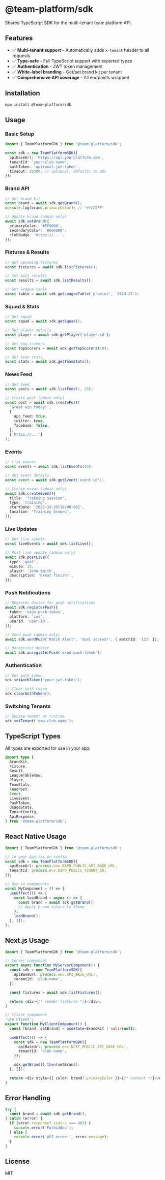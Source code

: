 # @team-platform/sdk

Shared TypeScript SDK for the multi-tenant team platform API.

## Features

- ✅ **Multi-tenant support** - Automatically adds `x-tenant` header to all requests
- ✅ **Type-safe** - Full TypeScript support with exported types
- ✅ **Authentication** - JWT token management
- ✅ **White-label branding** - Get/set brand kit per tenant
- ✅ **Comprehensive API coverage** - All endpoints wrapped

## Installation

```bash
npm install @team-platform/sdk
```

## Usage

### Basic Setup

```typescript
import { TeamPlatformSDK } from '@team-platform/sdk';

const sdk = new TeamPlatformSDK({
  apiBaseUrl: 'https://api.yourplatform.com',
  tenantId: 'your-club-name',
  authToken: 'optional-jwt-token',
  timeout: 30000, // optional, defaults to 30s
});
```

### Brand API

```typescript
// Get brand kit
const brand = await sdk.getBrand();
console.log(brand.primaryColor); // "#6CC5FF"

// Update brand (admin only)
await sdk.setBrand({
  primaryColor: '#FF0000',
  secondaryColor: '#000000',
  clubBadge: 'https://...',
});
```

### Fixtures & Results

```typescript
// Get upcoming fixtures
const fixtures = await sdk.listFixtures();

// Get past results
const results = await sdk.listResults();

// Get league table
const table = await sdk.getLeagueTable('premier', '2024-25');
```

### Squad & Stats

```typescript
// Get squad
const squad = await sdk.getSquad();

// Get player details
const player = await sdk.getPlayer('player-id');

// Get top scorers
const topScorers = await sdk.getTopScorers(10);

// Get team stats
const stats = await sdk.getTeamStats();
```

### News Feed

```typescript
// Get feed
const posts = await sdk.listFeed(1, 20);

// Create post (admin only)
const post = await sdk.createPost(
  'Great win today!',
  {
    app_feed: true,
    twitter: true,
    facebook: false,
  },
  ['https://...']
);
```

### Events

```typescript
// List events
const events = await sdk.listEvents(10);

// Get event details
const event = await sdk.getEvent('event-id');

// Create event (admin only)
await sdk.createEvent({
  title: 'Training Session',
  type: 'training',
  startDate: '2025-10-25T18:00:00Z',
  location: 'Training Ground',
});
```

### Live Updates

```typescript
// Get live events
const liveEvents = await sdk.listLive();

// Post live update (admin only)
await sdk.postLive({
  type: 'goal',
  minute: 23,
  player: 'John Smith',
  description: 'Great finish!',
});
```

### Push Notifications

```typescript
// Register device for push notifications
await sdk.registerPush({
  token: 'expo-push-token',
  platform: 'ios',
  userId: 'user-id',
});

// Send push (admin only)
await sdk.sendPush('Match Alert', 'Goal scored!', { matchId: '123' });

// Unregister device
await sdk.unregisterPush('expo-push-token');
```

### Authentication

```typescript
// Set auth token
sdk.setAuthToken('your-jwt-token');

// Clear auth token
sdk.clearAuthToken();
```

### Switching Tenants

```typescript
// Update tenant at runtime
sdk.setTenant('new-club-name');
```

## TypeScript Types

All types are exported for use in your app:

```typescript
import type {
  BrandKit,
  Fixture,
  Result,
  LeagueTableRow,
  Player,
  TeamStats,
  FeedPost,
  Event,
  LiveEvent,
  PushToken,
  UsageStats,
  TenantConfig,
  ApiResponse,
} from '@team-platform/sdk';
```

## React Native Usage

```typescript
import { TeamPlatformSDK } from '@team-platform/sdk';

// In your App.tsx or config
const sdk = new TeamPlatformSDK({
  apiBaseUrl: process.env.EXPO_PUBLIC_API_BASE_URL,
  tenantId: process.env.EXPO_PUBLIC_TENANT_ID,
});

// Use in components
const MyComponent = () => {
  useEffect(() => {
    const loadBrand = async () => {
      const brand = await sdk.getBrand();
      // Apply brand colors to theme
    };
    loadBrand();
  }, []);
};
```

## Next.js Usage

```typescript
import { TeamPlatformSDK } from '@team-platform/sdk';

// Server component
export async function MyServerComponent() {
  const sdk = new TeamPlatformSDK({
    apiBaseUrl: process.env.API_BASE_URL!,
    tenantId: 'club-name',
  });

  const fixtures = await sdk.listFixtures();

  return <div>{/* render fixtures */}</div>;
}

// Client component
'use client';
export function MyClientComponent() {
  const [brand, setBrand] = useState<BrandKit | null>(null);

  useEffect(() => {
    const sdk = new TeamPlatformSDK({
      apiBaseUrl: process.env.NEXT_PUBLIC_API_BASE_URL!,
      tenantId: 'club-name',
    });

    sdk.getBrand().then(setBrand);
  }, []);

  return <div style={{ color: brand?.primaryColor }}>{/* content */}</div>;
}
```

## Error Handling

```typescript
try {
  const brand = await sdk.getBrand();
} catch (error) {
  if (error.response?.status === 403) {
    console.error('Forbidden');
  } else {
    console.error('API error:', error.message);
  }
}
```

## License

MIT
